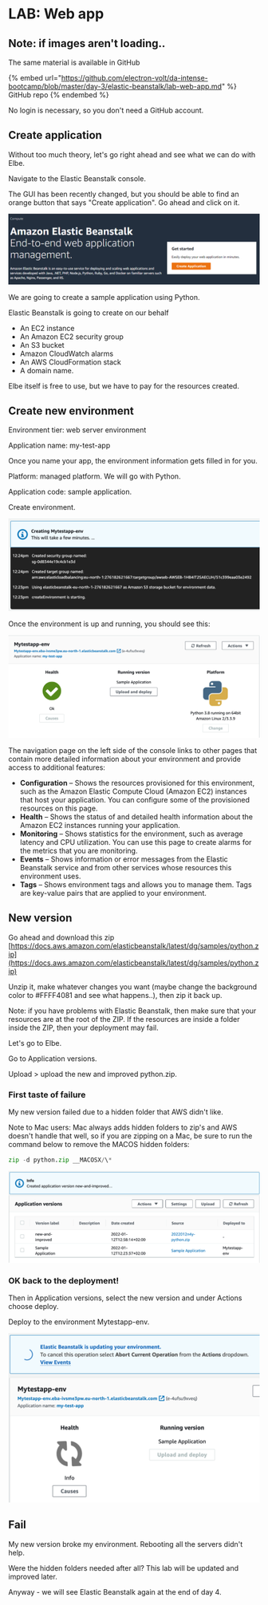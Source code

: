 # LAB: Web app

## Note: if images aren't loading..

The same material is available in GitHub

{% embed url="https://github.com/electron-volt/da-intense-bootcamp/blob/master/day-3/elastic-beanstalk/lab-web-app.md" %}
GitHub repo
{% endembed %}

No login is necessary, so you don't need a GitHub account.&#x20;

## Create application&#x20;

Without too much theory, let's go right ahead and see what we can do with Elbe.&#x20;

Navigate to the Elastic Beanstalk console.

The GUI has been recently changed, but you should be able to find an orange button that says "Create application". Go ahead and click on it.&#x20;

&#x20;

![GUI in January 2022](<../../.gitbook/assets/image (193).png>)

We are going to create a sample application using Python.

Elastic Beanstalk is going to create on our behalf

* An EC2 instance
* An Amazon EC2 security group
* An S3 bucket
* Amazon CloudWatch alarms
* An AWS CloudFormation stack
* A domain name.

Elbe itself is free to use, but we have to pay for the resources created.

## Create new environment

Environment tier: web server environment

Application name: my-test-app

Once you name your app, the environment information gets filled in for you.&#x20;

Platform: managed platform. We will go with Python.

Application code: sample application.&#x20;

Create environment.&#x20;

![Output from Elbe](<../../.gitbook/assets/image (262).png>)

Once the environment is up and running, you should see this:

![running environment](<../../.gitbook/assets/image (72).png>)



The navigation page on the left side of the console links to other pages that contain more detailed information about your environment and provide access to additional features:

* **Configuration** – Shows the resources provisioned for this environment, such as the Amazon Elastic Compute Cloud (Amazon EC2) instances that host your application. You can configure some of the provisioned resources on this page.
* **Health** – Shows the status of and detailed health information about the Amazon EC2 instances running your application.
* **Monitoring** – Shows statistics for the environment, such as average latency and CPU utilization. You can use this page to create alarms for the metrics that you are monitoring.
* **Events** – Shows information or error messages from the Elastic Beanstalk service and from other services whose resources this environment uses.
* **Tags** – Shows environment tags and allows you to manage them. Tags are key-value pairs that are applied to your environment.

## New version

Go ahead and download this zip [https://docs.aws.amazon.com/elasticbeanstalk/latest/dg/samples/python.zip](https://docs.aws.amazon.com/elasticbeanstalk/latest/dg/samples/python.zip)

Unzip it, make whatever changes you want (maybe change the background color to #FFFF4081 and see what happens..), then zip it back up.&#x20;

Note: if you have problems with Elastic Beanstalk, then make sure that your resources are at the root of the ZIP. If the resources are inside a folder inside the ZIP, then your deployment may fail.

Let's go to Elbe.

Go to Application versions.

Upload > upload the new and improved python.zip.

### First taste of failure

My new version failed due to a hidden folder that AWS didn't like. &#x20;

Note to Mac users: Mac always adds hidden folders to zip's and AWS doesn't handle that well, so if you are zipping on a Mac, be sure to run the command below to remove the MACOS hidden folders:

```python
zip -d python.zip __MACOSX/\*
```

![new version](<../../.gitbook/assets/image (71).png>)

### OK back to the deployment!&#x20;

Then in Application versions, select the new version and under Actions choose deploy.&#x20;

Deploy to the environment Mytestapp-env.

![Update in progress](<../../.gitbook/assets/image (380).png>)

## Fail

My new version broke my environment. Rebooting all the servers didn't help.&#x20;

Were the hidden folders needed after all? This lab will be updated and improved later.

Anyway - we will see Elastic Beanstalk again at the end of day 4.&#x20;
